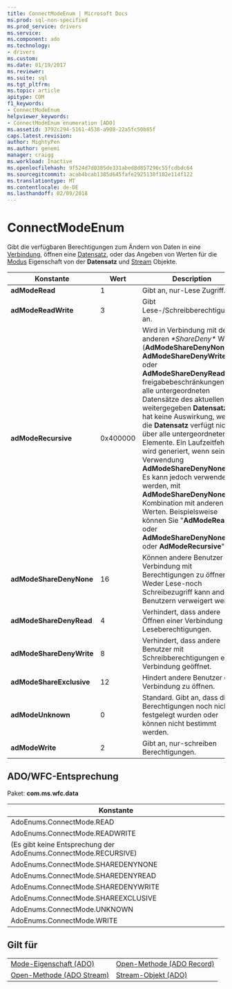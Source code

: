 ```yaml
---
title: ConnectModeEnum | Microsoft Docs
ms.prod: sql-non-specified
ms.prod_service: drivers
ms.service: 
ms.component: ado
ms.technology:
- drivers
ms.custom: 
ms.date: 01/19/2017
ms.reviewer: 
ms.suite: sql
ms.tgt_pltfrm: 
ms.topic: article
apitype: COM
f1_keywords:
- ConnectModeEnum
helpviewer_keywords:
- ConnectModeEnum enumeration [ADO]
ms.assetid: 3792c294-5161-4538-a908-22a5fc50b85f
caps.latest.revision: 
author: MightyPen
ms.author: genemi
manager: craigg
ms.workload: Inactive
ms.openlocfilehash: 9f524d7d0385de331abed8d857296c55fcdbdc64
ms.sourcegitcommit: acab4bcab1385d645fafe2925130f102e114f122
ms.translationtype: MT
ms.contentlocale: de-DE
ms.lasthandoff: 02/09/2018
---
```

# <a name="connectmodeenum"></a>ConnectModeEnum
Gibt die verfügbaren Berechtigungen zum Ändern von Daten in eine [Verbindung](../../../ado/reference/ado-api/connection-object-ado.md), öffnen eine [Datensatz](../../../ado/reference/ado-api/record-object-ado.md), oder das Angeben von Werten für die [Modus](../../../ado/reference/ado-api/mode-property-ado.md) Eigenschaft von der  **Datensatz** und [Stream](../../../ado/reference/ado-api/stream-object-ado.md) Objekte.  
  
|Konstante|Wert|Description|  
|--------------|-----------|-----------------|  
|**adModeRead**|1|Gibt an, nur-Lese Zugriff.|  
|**adModeReadWrite**|3|Gibt Lese-/Schreibberechtigungen an.|  
|**adModeRecursive**|0x400000|Wird in Verbindung mit den anderen  *\*ShareDeny\**  Werte (**AdModeShareDenyNone**, **AdModeShareDenyWrite**, oder **AdModeShareDenyRead**) freigabebeschränkungen an alle untergeordneten Datensätze des aktuellen weitergegeben **Datensatz**. Es hat keine Auswirkung, wenn die **Datensatz** verfügt nicht über alle untergeordneten Elemente. Ein Laufzeitfehler wird generiert, wenn seine Verwendung **AdModeShareDenyNone** nur. Es kann jedoch verwendet werden, mit **AdModeShareDenyNone** in Kombination mit anderen Werten. Beispielsweise können Sie "**AdModeRead** oder **AdModeShareDenyNone** oder **AdModeRecursive**".|  
|**adModeShareDenyNone**|16|Können andere Benutzer eine Verbindung mit Berechtigungen zu öffnen. Weder Lese-noch Schreibezugriff kann anderen Benutzern verweigert werden.|  
|**adModeShareDenyRead**|4|Verhindert, dass andere Öffnen einer Verbindung mit Leseberechtigungen.|  
|**adModeShareDenyWrite**|8|Verhindert, dass andere Benutzer mit Schreibberechtigungen eine Verbindung geöffnet.|  
|**adModeShareExclusive**|12|Hindert andere Benutzer eine Verbindung zu öffnen.|  
|**adModeUnknown**|0|Standard. Gibt an, dass die Berechtigungen noch nicht festgelegt wurden oder können nicht bestimmt werden.|  
|**adModeWrite**|2|Gibt an, nur-schreiben Berechtigungen.|  
  
## <a name="adowfc-equivalent"></a>ADO/WFC-Entsprechung  
 Paket: **com.ms.wfc.data**  
  
|Konstante|  
|--------------|  
|AdoEnums.ConnectMode.READ|  
|AdoEnums.ConnectMode.READWRITE|  
|(Es gibt keine Entsprechung der AdoEnums.ConnectMode.RECURSIVE)|  
|AdoEnums.ConnectMode.SHAREDENYNONE|  
|AdoEnums.ConnectMode.SHAREDENYREAD|  
|AdoEnums.ConnectMode.SHAREDENYWRITE|  
|AdoEnums.ConnectMode.SHAREEXCLUSIVE|  
|AdoEnums.ConnectMode.UNKNOWN|  
|AdoEnums.ConnectMode.WRITE|  
  
## <a name="applies-to"></a>Gilt für  
  
|||  
|-|-|  
|[Mode-Eigenschaft (ADO)](../../../ado/reference/ado-api/mode-property-ado.md)|[Open-Methode (ADO Record)](../../../ado/reference/ado-api/open-method-ado-record.md)|  
|[Open-Methode (ADO Stream)](../../../ado/reference/ado-api/open-method-ado-stream.md)|[Stream-Objekt (ADO)](../../../ado/reference/ado-api/stream-object-ado.md)|
